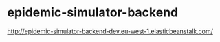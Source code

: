 # epidemic-simulator-backend

http://epidemic-simulator-backend-dev.eu-west-1.elasticbeanstalk.com/
